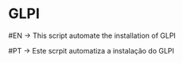 # GLPI

#EN -> This script automate the installation of GLPI

#PT -> Este scrpit automatiza a instalação do GLPI
